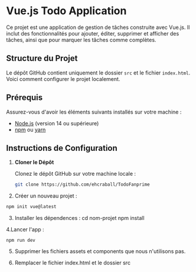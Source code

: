 # Vue.js Todo Application

Ce projet est une application de gestion de tâches construite avec Vue.js. Il inclut des fonctionnalités pour ajouter, éditer, supprimer et afficher des tâches, ainsi que pour marquer les tâches comme complètes.

## Structure du Projet

Le dépôt GitHub contient uniquement le dossier `src` et le fichier `index.html`. Voici comment configurer le projet localement.

## Prérequis

Assurez-vous d'avoir les éléments suivants installés sur votre machine :
- [Node.js](https://nodejs.org/) (version 14 ou supérieure)
- [npm](https://www.npmjs.com/) ou [yarn](https://classic.yarnpkg.com/)

## Instructions de Configuration

1. **Cloner le Dépôt**

   Clonez le dépôt GitHub sur votre machine locale :

   ```bash
   git clone https://github.com/ehcraball/TodoFanprime
2. Créer un nouveau projet : 
```sh
npm init vue@latest
```
3. Installer les dépendences : 
cd nom-projet
npm install

4.Lancer l'app : 
```ssh
npm run dev
```
5. Supprimer les fichiers assets et components que nous n'utilisons pas.

6. Remplacer le fichier index.html et le dossier src 
